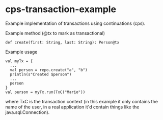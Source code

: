 cps-transaction-example
=======================

Example implementation of transactions using continuations (cps).


Example method (@tx to mark as transactional)

    def create(first: String, last: String): Person@tx


Example usage

    val myTx = {
      ...
      val person = repo.create("a", "b")
      println(s"Created $person")
      ...
      person
    }
    val person = myTx.run(TxC("Mario"))
    
where TxC is the transaction context (in this example it only contains the name of the user, in a real application it'd contain things like the java.sql.Connection).
